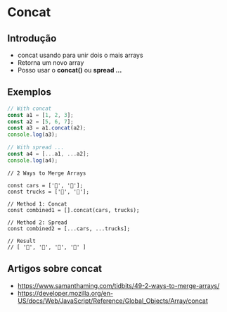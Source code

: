# Concat

## Introdução

- concat usando para unir dois o mais arrays
- Retorna um novo array
- Posso usar o **concat()** ou **spread ...**

## Exemplos

```js
// With concat
const a1 = [1, 2, 3];
const a2 = [5, 6, 7];
const a3 = a1.concat(a2);
console.log(a3);

// With spread ...
const a4 = [...a1, ...a2];
console.log(a4);
```

```JS
// 2 Ways to Merge Arrays

const cars = ['🚗', '🚙'];
const trucks = ['🚚', '🚛'];

// Method 1: Concat
const combined1 = [].concat(cars, trucks);

// Method 2: Spread
const combined2 = [...cars, ...trucks];

// Result
// [ '🚗', '🚙', '🚚', '🚛' ]
```

## Artigos sobre concat

- https://www.samanthaming.com/tidbits/49-2-ways-to-merge-arrays/
- https://developer.mozilla.org/en-US/docs/Web/JavaScript/Reference/Global_Objects/Array/concat
